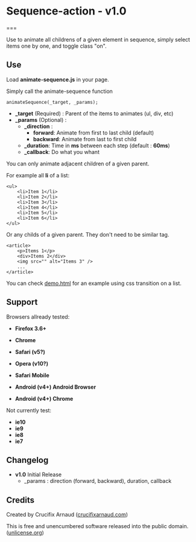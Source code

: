 # Sequence-action - v1.0
===

Use to animate all childrens of a given element in sequence, simply select items one by one, and toggle class "on".

## Use

Load **animate-sequence.js** in your page.

Simply call the animate-sequence function

	animateSequence(_target, _params);
	
* **_target** (Required) : Parent of the items to animates (ul, div, etc) 
* **_params** (Optional) :  
	* **_direction** : 
		* **forward**: Animate from first to last child (default)
		* **backward**: Animate from last to first child
	* **_duration**: Time in **ms** between each step (default : **60ms**)
	* **_callback**: Do what you whant

You can only animate adjacent children of a given parent.

For example all **li** of a list:

	<ul>
		<li>Item 1</li>
		<li>Item 2</li>
		<li>Item 3</li>
		<li>Item 4</li>
		<li>Item 5</li>
		<li>Item 6</li>
	</ul>
	
Or any childs of a given parent. They don't need to be similar tag.

	<article>
		<p>Items 1</p>
		<div>Items 2</div>
		<img src="" alt="Items 3" />
		...
	</article>

You can check [demo.html]() for an example using css transition on a list.

## Support


Browsers allready tested:

* **Firefox 3.6+**
* **Chrome**
* **Safari (v5?)**
* **Opera (v10?)**

* **Safari Mobile**
* **Android (v4+) Android Browser**
* **Android (v4+) Chrome**

Not currently test:

* **ie10**
* **ie9**
* **ie8**
* **ie7**



## Changelog

* **v1.0** Initial Release
	* _params : direction (forward, backward), duration, callback


## Credits

Created by Crucifix Arnaud ([crucifixarnaud.com]())

This is free and unencumbered software released into the public domain. ([unlicense.org]())
